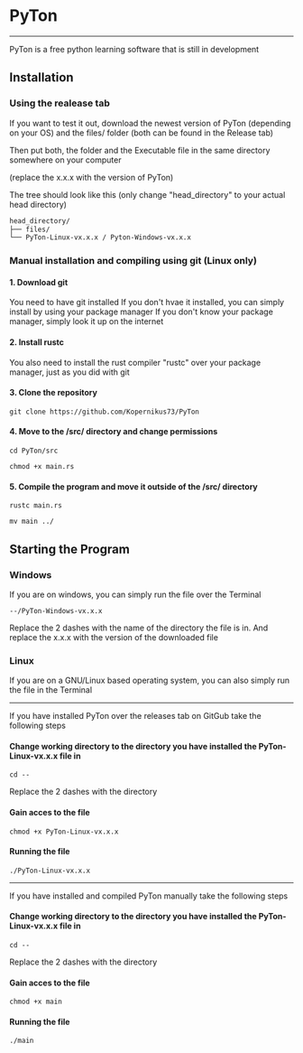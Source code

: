 # PyTon
---------------
PyTon is a free python learning software that is still in development

## Installation

### Using the realease tab

If you want to test it out, download the newest version of PyTon (depending on your OS) and the files/ folder (both can be found in the Release tab)

Then put both, the folder and the Executable file in the same directory somewhere on your computer

(replace the x.x.x with the version of PyTon)

The tree should look like this (only change "head_directory" to your actual head directory)

```bash
head_directory/
├── files/
└── PyTon-Linux-vx.x.x / Pyton-Windows-vx.x.x
```

### Manual installation and compiling using git (Linux only)
#### 1. Download git
You need to have git installed
If you don't hvae it installed, you can simply install by using your package manager
If you don't know your package manager, simply look it up on the internet

#### 2. Install rustc
You also need to install the rust compiler "rustc" over your package manager, just as you did with git

#### 3. Clone the repository
```
git clone https://github.com/Kopernikus73/PyTon
```
#### 4. Move to the /src/ directory and change permissions
```
cd PyTon/src
```
```
chmod +x main.rs
```
#### 5. Compile the program and move it outside of the /src/ directory
```
rustc main.rs
```
```
mv main ../
```

 ## Starting the Program
 ### Windows
 If you are on windows, you can simply run the file over the Terminal
 ```
--/PyTon-Windows-vx.x.x
```
Replace the 2 dashes with the name of the directory the file is in. And replace the x.x.x with the version of the downloaded file

### Linux
If you are on a GNU/Linux based operating system, you can also simply run the file in the Terminal

--------------
If you have installed PyTon over the releases tab on GitGub take the following steps

#### Change working directory to the directory you have installed the PyTon-Linux-vx.x.x file in
```
cd --
```
Replace the 2 dashes with the directory

#### Gain acces to the file
```
chmod +x PyTon-Linux-vx.x.x
```
#### Running the file
```
./PyTon-Linux-vx.x.x
```
---------------
If you have installed and compiled PyTon manually take the following steps

#### Change working directory to the directory you have installed the PyTon-Linux-vx.x.x file in
```
cd --
```
Replace the 2 dashes with the directory

#### Gain acces to the file
```
chmod +x main
```

#### Running the file
```
./main
```

